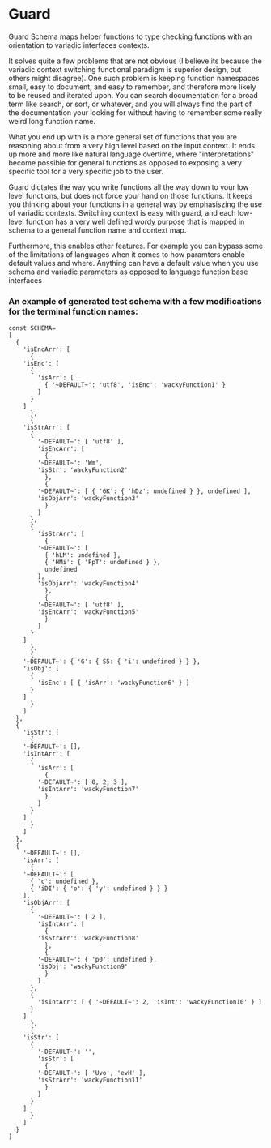 # Guard

Guard Schema maps helper functions to type checking functions with an orientation to variadic interfaces contexts.

It solves quite a few problems that are not obvious (I believe its because the variadic context switching functional paradigm is superior design, but others might disagree). One such problem is keeping function namespaces small, easy to document, and easy to remember, and therefore more likely to be reused and iterated upon. You can search documentation for a broad term like search, or sort, or whatever, and you will always find the part of the documentation your looking for without having to remember some really weird long function name.

What you end up with is a more general set of functions that you are reasoning about from a very high level based on the input context. It ends up more and more like natural language overtime, where "interpretations" become possible for general functions as opposed to exposing a very specific tool for a very specific job to the user.

Guard dictates the way you write functions all the way down to your low level functions, but does not force your hand on those functions. It keeps you thinking about your functions in a general way by emphasiszing the use of variadic contexts. Switching context is easy with guard, and each low-level function has a very well defined wordy purpose that is mapped in schema to a general function name and context map.

Furthermore, this enables other features. For example you can bypass some of the limitations of languages when it comes to how paramters enable default values and where. Anything can have a default value when you use schema and variadic parameters as opposed to language function base interfaces


### An example of generated test schema with a few modifications for the terminal function names:


	const SCHEMA=
	[
	  {
	    'isEncArr': [
	      {
		'isEnc': [
		  {
		    'isArr': [
		      { '~DEFAULT~': 'utf8', 'isEnc': 'wackyFunction1' }
		    ]
		  }
		]
	      },
	      {
		'isStrArr': [
		  {
		    '~DEFAULT~': [ 'utf8' ],
		    'isEncArr': [
		      {
			'~DEFAULT~': 'Wm',
			'isStr': 'wackyFunction2'
		      },
		      {
			'~DEFAULT~': [ { '6K': { 'hDz': undefined } }, undefined ],
			'isObjArr': 'wackyFunction3'
		      }
		    ]
		  },
		  {
		    'isStrArr': [
		      {
			'~DEFAULT~': [
			  { 'hLM': undefined },
			  { 'HMi': { 'FpT': undefined } },
			  undefined
			],
			'isObjArr': 'wackyFunction4'
		      },
		      {
			'~DEFAULT~': [ 'utf8' ],
			'isEncArr': 'wackyFunction5'
		      }
		    ]
		  }
		]
	      },
	      {
		'~DEFAULT~': { 'G': { S5: { 'i': undefined } } },
		'isObj': [
		  {
		    'isEnc': [ { 'isArr': 'wackyFunction6' } ]
		  }
		]
	      }
	    ]
	  },
	  {
	    'isStr': [
	      {
		'~DEFAULT~': [],
		'isIntArr': [
		  {
		    'isArr': [
		      {
			'~DEFAULT~': [ 0, 2, 3 ],
			'isIntArr': 'wackyFunction7'
		      }
		    ]
		  }
		]
	      }
	    ]
	  },
	  {
	    '~DEFAULT~': [],
	    'isArr': [
	      {
		'~DEFAULT~': [
		  { 'c': undefined },
		  { 'iDI': { 'o': { 'y': undefined } } }
		],
		'isObjArr': [
		  {
		    '~DEFAULT~': [ 2 ],
		    'isIntArr': [
		      {
			'isStrArr': 'wackyFunction8'
		      },
		      {
			'~DEFAULT~': { 'p0': undefined },
			'isObj': 'wackyFunction9'
		      }
		    ]
		  },
		  {
		    'isIntArr': [ { '~DEFAULT~': 2, 'isInt': 'wackyFunction10' } ]
		  }
		]
	      },
	      {
		'isStr': [
		  {
		    '~DEFAULT~': '',
		    'isStr': [
		      {
			'~DEFAULT~': [ 'Uvo', 'evH' ],
			'isStrArr': 'wackyFunction11'
		      }
		    ]
		  }
		]
	      }
	    ]
	  }
	]
